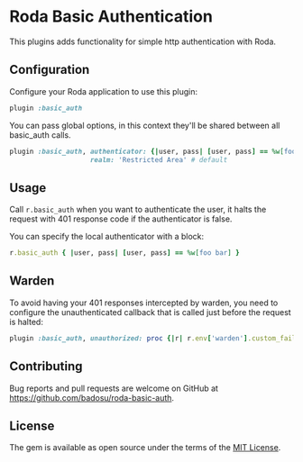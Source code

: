 # Roda Basic Authentication

This plugins adds functionality for simple http authentication with Roda.

## Configuration

Configure your Roda application to use this plugin:

```ruby
plugin :basic_auth
```

You can pass global options, in this context they'll be shared between all
basic\_auth calls.

```ruby
plugin :basic_auth, authenticator: {|user, pass| [user, pass] == %w[foo bar]},
                    realm: 'Restricted Area' # default
```

## Usage

Call `r.basic_auth` when you want to authenticate the user, it halts the
request with 401 response code if the authenticator is false.

You can specify the local authenticator with a block:

```ruby
r.basic_auth { |user, pass| [user, pass] == %w[foo bar] }
```

## Warden

To avoid having your 401 responses intercepted by warden, you need to configure
the unauthenticated callback that is called just before the request is halted:

```ruby
plugin :basic_auth, unauthorized: proc {|r| r.env['warden'].custom_failure! }
```

## Contributing

Bug reports and pull requests are welcome on GitHub at https://github.com/badosu/roda-basic-auth.

## License

The gem is available as open source under the terms of the [MIT License](http://opensource.org/licenses/MIT).
